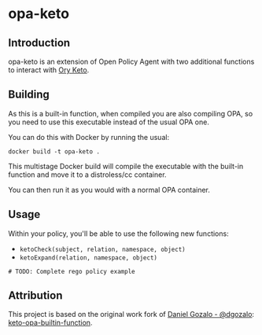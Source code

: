 # opa-keto

## Introduction

opa-keto is an extension of Open Policy Agent with two additional functions to interact with 
[Ory Keto](https://www.ory.sh/keto/).

## Building

As this is a built-in function, when compiled you are also compiling OPA, so you need to use this
executable instead of the usual OPA one.

You can do this with Docker by running the usual:
```shell script
docker build -t opa-keto .
```
This multistage Docker build will compile the executable with the built-in function and move it to a distroless/cc container.

You can then run it as you would with a normal OPA container.

## Usage

Within your policy, you'll be able to use the following new functions:

- `ketoCheck(subject, relation, namespace, object)`
- `ketoExpand(relation, namespace, object)`

```rego
# TODO: Complete rego policy example
```

## Attribution

This project is based on the original work fork of [Daniel Gozalo - @dgozalo](https://github.com/dgozalo):
[keto-opa-builtin-function](https://github.com/dgozalo/keto-opa-builtin-function).
